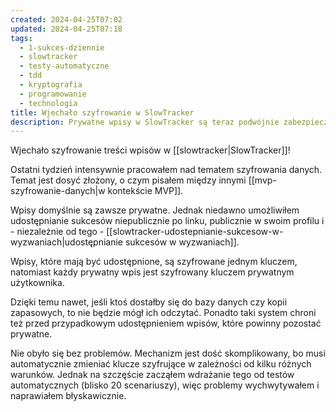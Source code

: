 ```yaml
---
created: 2024-04-25T07:02
updated: 2024-04-25T07:18
tags:
  - 1-sukces-dziennie
  - slowtracker
  - testy-automatyczne
  - tdd
  - kryptografia
  - programowanie
  - technologia
title: Wjechało szyfrowanie w SlowTracker
description: Prywatne wpisy w SlowTracker są teraz podwójnie zabezpieczone przed dostępem niepowołanych osób.
---
```

Wjechało szyfrowanie treści wpisów w [[slowtracker|SlowTracker]]!

Ostatni tydzień intensywnie pracowałem nad tematem szyfrowania danych. Temat jest dosyć złożony, o czym pisałem między innymi [[mvp-szyfrowanie-danych|w kontekście MVP]].

Wpisy domyślnie są zawsze prywatne. Jednak niedawno umożliwiłem udostępnianie sukcesów niepublicznie po linku, publicznie w swoim profilu i - niezależnie od tego - [[slowtracker-udostepnianie-sukcesow-w-wyzwaniach|udostępnianie sukcesów w wyzwaniach]].

Wpisy, które mają być udostępnione, są szyfrowane jednym kluczem, natomiast każdy prywatny wpis jest szyfrowany kluczem prywatnym użytkownika.

Dzięki temu nawet, jeśli ktoś dostałby się do bazy danych czy kopii zapasowych, to nie będzie mógł ich odczytać. Ponadto taki system chroni też przed przypadkowym udostępnieniem wpisów, które powinny pozostać prywatne.

Nie obyło się bez problemów. Mechanizm jest dość skomplikowany, bo musi automatycznie zmieniać klucze szyfrujące w zależności od kilku różnych warunków. Jednak na szczęście zacząłem wdrażanie tego od testów automatycznych (blisko 20 scenariuszy), więc problemy wychwytywałem i naprawiałem błyskawicznie.